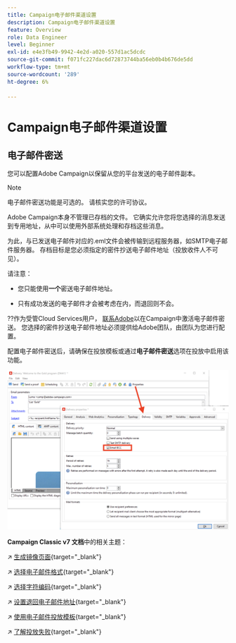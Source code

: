 ```yaml
---
title: Campaign电子邮件渠道设置
description: Campaign电子邮件渠道设置
feature: Overview
role: Data Engineer
level: Beginner
exl-id: e4e3fb49-9942-4e2d-a020-557d1ac5dcdc
source-git-commit: f071fc227dac6d72873744ba56eb0b4b676de5dd
workflow-type: tm+mt
source-wordcount: '289'
ht-degree: 6%

---
```


# Campaign电子邮件渠道设置

## 电子邮件密送

您可以配置Adobe Campaign以保留从您的平台发送的电子邮件副本。

>[!NOTE]
>电子邮件密送功能是可选的。 请核实您的许可协议。

Adobe Campaign本身不管理已存档的文件。 它确实允许您将您选择的消息发送到专用地址，从中可以使用外部系统处理和存档这些消息。

为此，与已发送电子邮件对应的.eml文件会被传输到远程服务器，如SMTP电子邮件服务器。 存档目标是您必须指定的密件抄送电子邮件地址（投放收件人不可见）。

请注意：

* 您只能使用&#x200B;**一个**&#x200B;密送电子邮件地址。

* 只有成功发送的电子邮件才会被考虑在内，而退回则不会。

??作为受管Cloud Services用户， [联系Adobe](../start/campaign-faq.md#support)以在Campaign中激活电子邮件密送。 您选择的密件抄送电子邮件地址必须提供给Adobe团队，由团队为您进行配置。

配置电子邮件密送后，请确保在投放模板或通过&#x200B;**电子邮件密送**&#x200B;选项在投放中启用该功能。

![](assets/email-bcc.png)


**Campaign Classic v7 文档**&#x200B;中的相关主题：


↗️ [生成镜像页面](https://experienceleague.adobe.com/docs/campaign-classic/using/sending-messages/sending-emails/sending-an-email/email-parameters.html#generating-mirror-page){target=&quot;_blank&quot;}

↗️ [选择电子邮件格式](https://experienceleague.adobe.com/docs/campaign-classic/using/sending-messages/sending-emails/sending-an-email/email-parameters.html#selecting-message-formats){target=&quot;_blank&quot;}

↗️ [选择字符编码](https://experienceleague.adobe.com/docs/campaign-classic/using/sending-messages/sending-emails/sending-an-email/email-parameters.html#character-encoding){target=&quot;_blank&quot;}

↗️ [设置退回电子邮件地址](https://experienceleague.adobe.com/docs/campaign-classic/using/sending-messages/sending-emails/sending-an-email/email-parameters.html#managing-bounce-emails){target=&quot;_blank&quot;}

↗️ [使用电子邮件投放模板](https://experienceleague.adobe.com/docs/campaign-classic/using/sending-messages/using-delivery-templates/about-templates.html?lang=zh-Hans){target=&quot;_blank&quot;}

↗️ [了解投放失败](https://experienceleague.adobe.com/docs/campaign-classic/using/sending-messages/monitoring-deliveries/understanding-delivery-failures.html){target=&quot;_blank&quot;}
